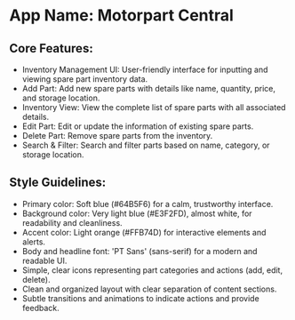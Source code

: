 # **App Name**: Motorpart Central

## Core Features:

- Inventory Management UI: User-friendly interface for inputting and viewing spare part inventory data.
- Add Part: Add new spare parts with details like name, quantity, price, and storage location.
- Inventory View: View the complete list of spare parts with all associated details.
- Edit Part: Edit or update the information of existing spare parts.
- Delete Part: Remove spare parts from the inventory.
- Search & Filter: Search and filter parts based on name, category, or storage location.

## Style Guidelines:

- Primary color: Soft blue (#64B5F6) for a calm, trustworthy interface.
- Background color: Very light blue (#E3F2FD), almost white, for readability and cleanliness.
- Accent color: Light orange (#FFB74D) for interactive elements and alerts.
- Body and headline font: 'PT Sans' (sans-serif) for a modern and readable UI.
- Simple, clear icons representing part categories and actions (add, edit, delete).
- Clean and organized layout with clear separation of content sections.
- Subtle transitions and animations to indicate actions and provide feedback.